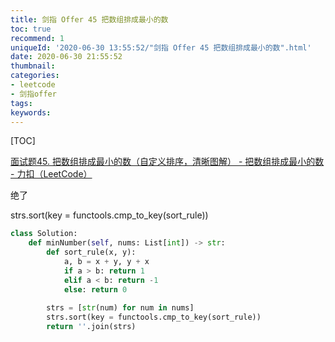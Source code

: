 ```yaml
---
title: 剑指 Offer 45 把数组排成最小的数
toc: true
recommend: 1
uniqueId: '2020-06-30 13:55:52/"剑指 Offer 45 把数组排成最小的数".html'
date: 2020-06-30 21:55:52
thumbnail:
categories:
- leetcode
- 剑指offer
tags:
keywords:
---
```


[TOC]

<!--more-->

[面试题45. 把数组排成最小的数（自定义排序，清晰图解） - 把数组排成最小的数 - 力扣（LeetCode）](https://leetcode-cn.com/problems/ba-shu-zu-pai-cheng-zui-xiao-de-shu-lcof/solution/mian-shi-ti-45-ba-shu-zu-pai-cheng-zui-xiao-de-s-4/)

绝了

strs.sort(key = functools.cmp_to_key(sort_rule))

```python
class Solution:
    def minNumber(self, nums: List[int]) -> str:
        def sort_rule(x, y):
            a, b = x + y, y + x
            if a > b: return 1
            elif a < b: return -1
            else: return 0
        
        strs = [str(num) for num in nums]
        strs.sort(key = functools.cmp_to_key(sort_rule))
        return ''.join(strs)
        
```

